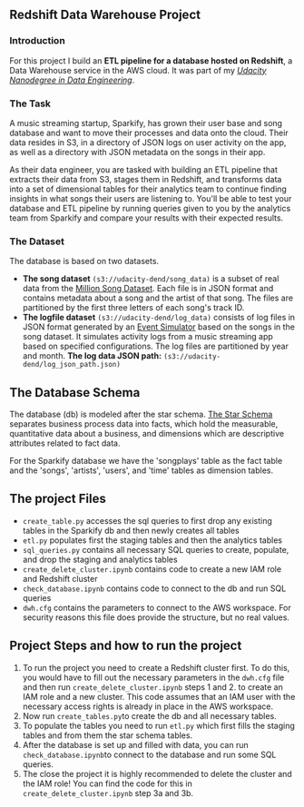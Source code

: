 ## Redshift Data Warehouse Project

### Introduction
For this project I build an **ETL pipeline for a database hosted on Redshift**, a Data Warehouse service in the AWS cloud. It was part of my *[Udacity Nanodegree in Data Engineering](https://www.udacity.com/course/data-engineer-nanodegree--nd027)*.

### The Task
A music streaming startup, Sparkify, has grown their user base and song database and want to move their processes and data onto the cloud. Their data resides in S3, in a directory of JSON logs on user activity on the app, as well as a directory with JSON metadata on the songs in their app.

As their data engineer, you are tasked with building an ETL pipeline that extracts their data from S3, stages them in Redshift, and transforms data into a set of dimensional tables for their analytics team to continue finding insights in what songs their users are listening to. You'll be able to test your database and ETL pipeline by running queries given to you by the analytics team from Sparkify and compare your results with their expected results.

### The Dataset
The database is based on two datasets. 
- **The song dataset** `(s3://udacity-dend/song_data)` is a subset of real data from the [Million Song Dataset](http://millionsongdataset.com/). Each file is in JSON format and contains metadata about a song and the artist of that song. The files are partitioned by the first three letters of each song's track ID. 
- **The logfile dataset** `(s3://udacity-dend/log_data)` consists of log files in JSON format generated by an [Event Simulator](https://github.com/Interana/eventsim) based on the songs in the song dataset. It simulates activity logs from a music streaming app based on specified configurations. The log files are partitioned by year and month.
**The log data JSON path:** `(s3://udacity-dend/log_json_path.json)`

## The Database Schema

The database (db) is modeled after the star schema. [The Star Schema](https://en.wikipedia.org/wiki/Star_schema) separates business process data into facts, which hold the measurable, quantitative data about a business, and dimensions which are descriptive attributes related to fact data. 

For the Sparkify database we have the 'songplays' table as the fact table and the 'songs', 'artists', 'users', and 'time' tables as dimension tables.

## The project Files

- `create_table.py` accesses the sql queries to first drop any existing tables in the Sparkify db and then newly creates all tables 
- `etl.py` populates first the staging tables and then the analytics tables
- `sql_queries.py` contains all necessary SQL queries to create, populate, and drop the staging and analytics tables
- `create_delete_cluster.ipynb` contains code to create a new IAM role and Redshift cluster
- `check_database.ipynb` contains code to connect to the db and run SQL queries
- `dwh.cfg` contains the parameters to connect to the AWS workspace. For security reasons this file does provide the structure, but no real values. 

## Project Steps and how to run the project

1. To run the project you need to create a Redshift cluster first. To do this, you would have to fill out the necessary parameters in the `dwh.cfg` file and then run `create_delete_cluster.ipynb` steps 1 and 2. to create an IAM role and a new cluster. This code assumes that an IAM user with the necessary access rights is already in place in the AWS workspace.
2. Now run `create_tables.py`to create the db and all necessary tables.
3. To populate the tables you need to run `etl.py` which first fills the staging tables and from them the star schema tables.
4. After the database is set up and filled with data, you can run `check_database.ipynb`to connect to the database and run some SQL queries.
5. The close the project it is highly recommended to delete the cluster and the IAM role! You can find the code for this in `create_delete_cluster.ipynb` step 3a and 3b.

